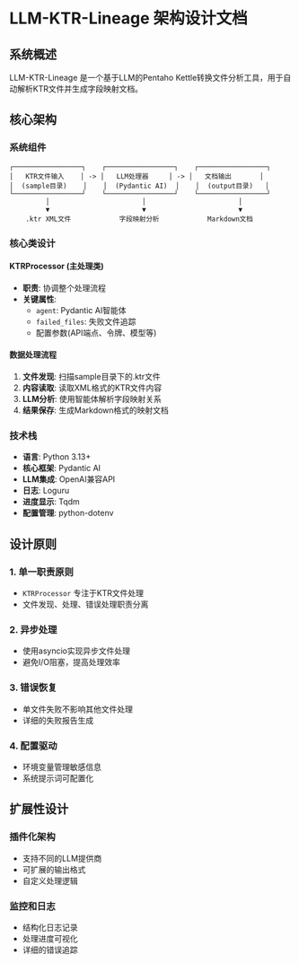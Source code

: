 # LLM-KTR-Lineage 架构设计文档

## 系统概述

LLM-KTR-Lineage 是一个基于LLM的Pentaho Kettle转换文件分析工具，用于自动解析KTR文件并生成字段映射文档。

## 核心架构

### 系统组件

```
┌─────────────────┐    ┌─────────────────┐    ┌─────────────────┐
│   KTR文件输入    │ -> │   LLM处理器     │ -> │   文档输出       │
│  (sample目录)    │    │  (Pydantic AI)  │    │  (output目录)   │
└─────────────────┘    └─────────────────┘    └─────────────────┘
         │                       │                       │
         ▼                       ▼                       ▼
    .ktr XML文件            字段映射分析            Markdown文档
```

### 核心类设计

#### KTRProcessor (主处理类)
- **职责**: 协调整个处理流程
- **关键属性**:
  - `agent`: Pydantic AI智能体
  - `failed_files`: 失败文件追踪
  - 配置参数(API端点、令牌、模型等)

#### 数据处理流程
1. **文件发现**: 扫描sample目录下的.ktr文件
2. **内容读取**: 读取XML格式的KTR文件内容
3. **LLM分析**: 使用智能体解析字段映射关系
4. **结果保存**: 生成Markdown格式的映射文档

### 技术栈

- **语言**: Python 3.13+
- **核心框架**: Pydantic AI
- **LLM集成**: OpenAI兼容API
- **日志**: Loguru
- **进度显示**: Tqdm
- **配置管理**: python-dotenv

## 设计原则

### 1. 单一职责原则
- `KTRProcessor` 专注于KTR文件处理
- 文件发现、处理、错误处理职责分离

### 2. 异步处理
- 使用asyncio实现异步文件处理
- 避免I/O阻塞，提高处理效率

### 3. 错误恢复
- 单文件失败不影响其他文件处理
- 详细的失败报告生成

### 4. 配置驱动
- 环境变量管理敏感信息
- 系统提示词可配置化

## 扩展性设计

### 插件化架构
- 支持不同的LLM提供商
- 可扩展的输出格式
- 自定义处理逻辑

### 监控和日志
- 结构化日志记录
- 处理进度可视化
- 详细的错误追踪